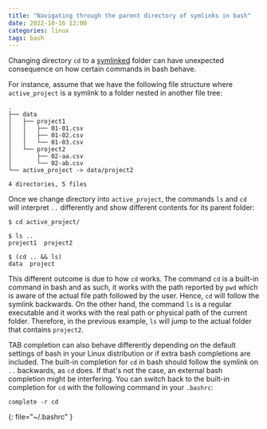 ```yaml
---
title: "Navigating through the parent directory of symlinks in bash"
date: 2022-10-16 12:00
categories: linux
tags: bash
---
```


Changing directory `cd` to a [symlinked](https://en.wikipedia.org/wiki/Symbolic_link)
folder can have unexpected consequence on how certain commands in bash behave.

For instance, assume that we have the following file structure where
`active_project` is a symlink to a folder nested in another file tree:

```
.
├── data
│   ├── project1
│   │   ├── 01-01.csv
│   │   ├── 01-02.csv
│   │   └── 01-03.csv
│   └── project2
│       ├── 02-aa.csv
│       └── 02-ab.csv
└── active_project -> data/project2

4 directories, 5 files
```

Once we change directory into `active_project`, the commands `ls` and `cd` will
interpret `..` differently and show different contents for its parent folder:

```shell
$ cd active_project/

$ ls ..
project1  project2

$ (cd .. && ls)
data  project
```

This different outcome is due to how `cd` works. The command `cd` is a built-in
command in bash and as such, it works with the path reported by `pwd` which is
aware of the actual file path followed by the user. Hence, `cd` will follow the
symlink backwards. On the other hand, the command `ls` is a regular executable
and it works with the real path or physical path of the current folder.
Therefore, in the previous example, `ls` will jump to the actual folder that
contains `project2`.

TAB completion can also behave differently depending on the default settings of
bash in your Linux distribution or if extra bash completions are included. The
built-in completion for `cd` in bash should follow the symlink on `..`
backwards, as `cd` does. If that's not the case, an external bash completion
might be interfering. You can switch back to the built-in completion for `cd`
with the following command in your `.bashrc`:

```shell
complete -r cd
```
{: file="~/.bashrc" }
